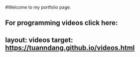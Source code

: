 #Welcome to my portfolio page.

For programming videos click here: 
---
layout: videos
target: https://tuanndang.github.io/videos.html
---